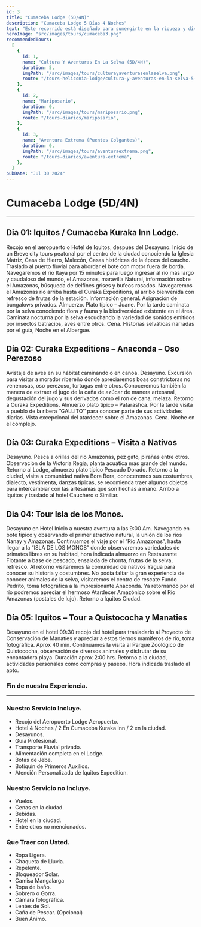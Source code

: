 ```yaml
---
id: 3
title: "Cumaceba Lodge (5D/4N)"
description: "Cumaceba Lodge 5 Días 4 Noches"
text: "Este recorrido está diseñado para sumergirte en la riqueza y diversidad de la selva peruana, brindándote una experiencia única y enriquecedora."
heroImage: "src/images/tours/cumaceba3.png"
recommendedTours:
  [
    {
      id: 1,
      name: "Cultura Y Aventuras En La Selva (5D/4N)",
      duration: 5,
      imgPath: "/src/images/tours/culturayaventurasenlaselva.png",
      route: "/tours-heliconia-lodge/cultura-y-aventuras-en-la-selva-5-dias-4-noches",
    },
    {
      id: 2,
      name: "Mariposario",
      duration: 0,
      imgPath: "/src/images/tours/mariposario.png",
      route: "/tours-diarios/mariposario",
    },
    {
      id: 3,
      name: "Aventura Extrema (Puentes Colgantes)",
      duration: 0,
      imgPath: "/src/images/tours/aventuraextrema.png",
      route: "/tours-diarios/aventura-extrema",
    },
  ]
pubDate: "Jul 30 2024"
---
```


# Cumaceba Lodge (5D/4N)

---

## Dia 01: Iquitos / Cumaceba Kuraka Inn Lodge.

Recojo en el aeropuerto o Hotel de Iquitos, después del Desayuno.
Inicio de un Breve city tours peatonal por el centro de la ciudad conociendo la Iglesia Matriz, Casa de Hierro, Malecón, Casas históricas de la época del caucho. Traslado al puerto fluvial para abordar el bote con motor fuera de borda. Navegaremos el rio Itaya por 15 minutos para luego ingresar al rio más largo y caudaloso del mundo, el Amazonas, maravilla Natural, información sobre el Amazonas, búsqueda de delfines grises y bufeos rosados. Navegaremos el Amazonas rio arriba hasta el Curaka Expeditions, al arribo bienvenida con refresco de frutas de la estación. Información general. Asignación de bungalows privados. Almuerzo. Plato típico – Juane. Por la tarde caminata por la selva conociendo flora y fauna y la biodiversidad existente en el área. Caminata nocturna por la selva escuchando la variedad de sonidos emitidos por insectos batracios, aves entre otros. Cena. Historias selváticas narradas por el guía, Noche en el Albergue.

## Día 02: Curaka Expeditions – Anaconda – Oso Perezoso

Avistaje de aves en su hábitat caminando o en canoa. Desayuno. Excursión para visitar a morador ribereño donde apreciaremos boas constrictoras no venenosas, oso perezoso, tortugas entre otros. Conoceremos también la manera de extraer el jugo de la caña de azúcar de manera artesanal, degustación del jugo y sus derivados como el ron de cana, melaza. Retorno a Curaka Expeditions. Almuerzo plato típico – Patarashca. Por la tarde visita a pueblo de la ribera ‘’GALLITO’’ para conocer parte de sus actividades diarias. Vista excepcional del atardecer sobre el Amazonas. Cena. Noche en el complejo.

## Día 03: Curaka Expeditions – Visita a Nativos

Desayuno. Pesca a orillas del rio Amazonas, pez gato, pirañas entre otros. Observación de la Victoria Regia, planta acuática más grande del mundo. Retorno al Lodge, almuerzo plato típico Pescado Dorado. Retorno a la ciudad, visita a comunidad nativa Bora Bora, conoceremos sus costumbres, dialecto, vestimenta, danzas típicas, se recomienda traer algunos objetos para intercambiar con las artesanías que son hechas a mano. Arribo a Iquitos y traslado al hotel Cauchero o Similiar.

## Dia 04: Tour Isla de los Monos.

Desayuno en Hotel
Inicio a nuestra aventura a las 9:00 Am. Navegando en bote típico y observando el primer atractivo natural, la unión de los ríos Nanay y Amazonas. Continuamos el viaje por el “Rio Amazonas”, hasta llegar a la “ISLA DE LOS MONOS” donde observaremos variedades de primates libres en su habitad, hora indicada almuerzo en Restaurante Flotante a base de pescado, ensalada de chonta, frutas de la selva, refresco. Al retorno visitaremos la comunidad de nativos Yagua para conocer su historia y costumbres. No podía faltar la gran experiencia de conocer animales de la selva, visitaremos el centro de rescate Fundo Pedrito, toma fotográfica a la impresionante Anaconda. Ya retornando por el río podremos apreciar el hermoso Atardecer Amazónico sobre el Rio Amazonas (postales de lujo). Retorno a Iquitos Ciudad.

## Día 05: Iquitos – Tour a Quistococha y Manaties

Desayuno en el hotel 09:30 recojo del hotel para trasladarlo al Proyecto de Conservación de Manatíes y apreciar a estos tiernos mamíferos de rio, toma fotográfica. Aprox 40 min. Continuamos la visita al Parque Zoológico de Quistococha, observación de diversos animales y disfrutar de su encantadora playa. Duración aprox 2:00 hrs. Retorno a la ciudad, actividades personales como compras y paseos. Hora indicada traslado al apto.

### Fin de nuestra Experiencia.

---

### Nuestro Servicio Incluye.

- Recojo del Aeropuerto Lodge Aeropuerto.
- Hotel 4 Noches / 2 En Cumaceba Kuraka Inn / 2 en la ciudad.
- Desayunos.
- Guía Profesional.
- Transporte Fluvial privado.
- Alimentación completa en el Lodge.
- Botas de Jebe.
- Botiquín de Primeros Auxilios.
- Atención Personalizada de Iquitos Expedition.

### Nuestro Servicio no Incluye.

- Vuelos.
- Cenas en la ciudad.
- Bebidas.
- Hotel en la ciudad.
- Entre otros no mencionados.

### Que Traer con Usted.

- Ropa Ligera.
- Chaqueta de Lluvia.
- Repelente.
- Bloqueador Solar.
- Camisa Mangalarga
- Ropa de baño.
- Sobrero o Gorra.
- Cámara fotográfica.
- Lentes de Sol.
- Caña de Pescar. (Opcional)
- Buen Ánimo.
